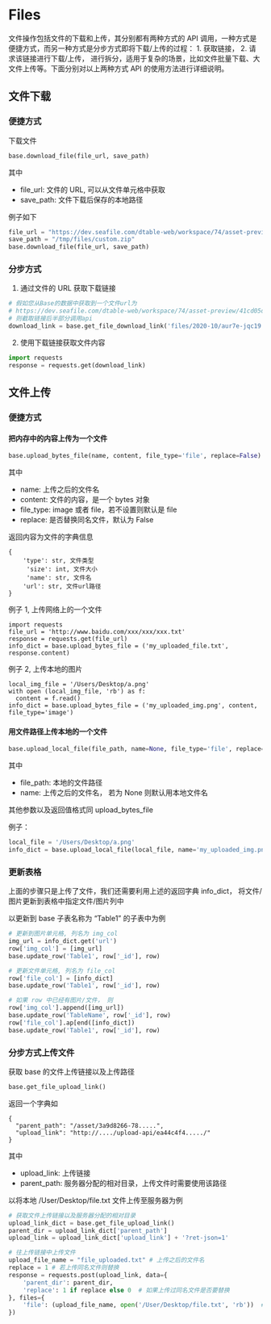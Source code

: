 # Files

文件操作包括文件的下载和上传，其分别都有两种方式的 API 调用，一种方式是便捷方式，而另一种方式是分步方式即将下载/上传的过程： 1. 获取链接， 2. 请求该链接进行下载/上传， 进行拆分，适用于复杂的场景，比如文件批量下载、大文件上传等。下面分别对以上两种方式 API 的使用方法进行详细说明。

## 文件下载

### 便捷方式

下载文件

```python
base.download_file(file_url, save_path)
```

其中

* file_url: 文件的 URL, 可以从文件单元格中获取
* save_path: 文件下载后保存的本地路径

例子如下

```python
file_url = "https://dev.seafile.com/dtable-web/workspace/74/asset-preview/41cd05da-b29a-4428-bc31-bd66f4600817/files/2020-10/aur7e-jqc19.zip"
save_path = "/tmp/files/custom.zip"
base.download_file(file_url, save_path)
```

### 分步方式

1) 通过文件的 URL 获取下载链接

```python
# 假如您从Base的数据中获取到一个文件url为
# https://dev.seafile.com/dtable-web/workspace/74/asset-preview/41cd05da-b29a-4428-bc31-bd66f4600817/files/2020-10/aur7e-jqc19.zip
# 则截取链接后半部分调用api
download_link = base.get_file_download_link('files/2020-10/aur7e-jqc19.zip')
```

2) 使用下载链接获取文件内容

```python
import requests
response = requests.get(download_link)
```

## 文件上传

### 便捷方式

#### 把内存中的内容上传为一个文件

```python
base.upload_bytes_file(name, content, file_type='file', replace=False)
```

其中

* name: 上传之后的文件名
* content: 文件的内容，是一个 bytes 对象
* file_type: image 或者 file，若不设置则默认是 file
* replace: 是否替换同名文件，默认为 False

返回内容为文件的字典信息

```
{
    'type': str, 文件类型
     'size': int, 文件大小
     'name': str, 文件名
    'url': str, 文件url路径
}
```

例子 1, 上传网络上的一个文件

```
import requests
file_url = 'http://www.baidu.com/xxx/xxx/xxx.txt'
response = requests.get(file_url)
info_dict = base.upload_bytes_file = ('my_uploaded_file.txt', response.content)
```

例子 2, 上传本地的图片

```
local_img_file = '/Users/Desktop/a.png'
with open (local_img_file, 'rb') as f:
  content = f.read()
info_dict = base.upload_bytes_file = ('my_uploaded_img.png', content, file_type='image')
```


#### 用文件路径上传本地的一个文件

```python
base.upload_local_file(file_path, name=None, file_type='file', replace=False)
```

其中

* file_path: 本地的文件路径
* name: 上传之后的文件名， 若为 None 则默认用本地文件名

其他参数以及返回值格式同 upload_bytes_file

例子：

```python
local_file = '/Users/Desktop/a.png'
info_dict = base.upload_local_file(local_file, name='my_uploaded_img.png', file_type='image', replace=True)
```

### 更新表格

上面的步骤只是上传了文件，我们还需要利用上述的返回字典 info_dict， 将文件/图片更新到表格中指定文件/图片列中

以更新到 base 子表名称为 “Table1” 的子表中为例

```python
# 更新到图片单元格, 列名为 img_col
img_url = info_dict.get('url')
row['img_col'] = [img_url]
base.update_row('Table1', row['_id'], row)

# 更新文件单元格, 列名为 file_col
row['file_col'] = [info_dict]
base.update_row('Table1', row['_id'], row)

# 如果 row 中已经有图片/文件， 则
row['img_col'].append([img_url])
base.update_row('TableName', row['_id'], row)
row['file_col'].ap[end([info_dict])
base.update_row('Table1', row['_id'], row)
```

### 分步方式上传文件

获取 base 的文件上传链接以及上传路径

```python
base.get_file_upload_link()
```

返回一个字典如

```
{
  "parent_path": "/asset/3a9d8266-78.....",		
  "upload_link": "http://..../upload-api/ea44c4f4...../"
}
```

其中

* upload_link: 上传链接
* parent_path: 服务器分配的相对目录，上传文件时需要使用该路径

以将本地 /User/Desktop/file.txt 文件上传至服务器为例

```python
# 获取文件上传链接以及服务器分配的相对目录
upload_link_dict = base.get_file_upload_link()
parent_dir = upload_link_dict['parent_path']
upload_link = upload_link_dict['upload_link'] + '?ret-json=1'

# 往上传链接中上传文件
upload_file_name = "file_uploaded.txt" # 上传之后的文件名
replace = 1 # 若上传同名文件则替换
response = requests.post(upload_link, data={
    'parent_dir': parent_dir,
    'replace': 1 if replace else 0  # 如果上传过同名文件是否要替换
}, files={
    'file': (upload_file_name, open('/User/Desktop/file.txt', 'rb'))  # 要上传的文件
})
```

